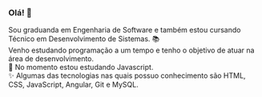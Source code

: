 ### Olá! 👋
Sou graduanda em Engenharia de Software e também estou cursando Técnico em Desenvolvimento de Sistemas. 📚 </br>
Venho estudando programação a um tempo e tenho o objetivo de atuar na área de desenvolvimento.</br>
🌱 No momento estou estudando Javascript. </br>
✨ Algumas das tecnologias nas quais possuo conhecimento são HTML, CSS, JavaScript, Angular, Git e MySQL.

<!--
**isa-csilva/isa-csilva** is a ✨ _special_ ✨ repository because its `README.md` (this file) appears on your GitHub profile.

Here are some ideas to get you started:

- 🔭 I’m currently working on ...
- 🌱 I’m currently learning ...
- 👯 I’m looking to collaborate on ...
- 🤔 I’m looking for help with ...
- 💬 Ask me about ...
- 📫 How to reach me: ...
- 😄 Pronouns: ...
- ⚡ Fun fact: ...
-->

